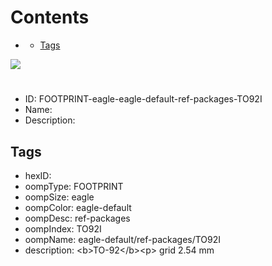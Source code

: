 



Contents
========

* [](#)
	* [Tags](#tags)
  
![][im]
# 

- ID: FOOTPRINT-eagle-eagle-default-ref-packages-TO92I
- Name: 
- Description: 

## Tags

- hexID: 
- oompType: FOOTPRINT
- oompSize: eagle
- oompColor: eagle-default
- oompDesc: ref-packages
- oompIndex: TO92I
- oompName: eagle-default/ref-packages/TO92I
- description: &lt;b&gt;TO-92&lt;/b&gt;&lt;p&gt;&#xD;
grid 2.54 mm



[im]: image.png
